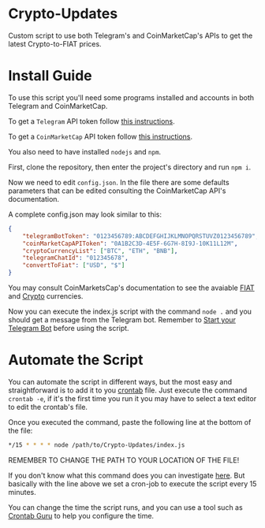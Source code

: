 # Crypto-Updates
Custom script to use both Telegram's and CoinMarketCap's APIs to get the latest Crypto-to-FIAT prices.

# Install Guide
To use this script you'll need some programs installed and accounts in both Telegram and CoinMarketCap.

To get a ```Telegram``` API token follow [this instructions](https://core.telegram.org/bots).

To get a ```CoinMarketCap``` API token follow [this instructions](https://coinmarketcap.com/api/documentation/v1/#section/Introduction).

You also need to have installed ```nodejs``` and ```npm```.

First, clone the repository, then enter the project's directory and run ```npm i```.

Now we need to edit ```config.json```.
In the file there are some defaults parameters that can be edited consulting the CoinMarketCap API's documentation.

A complete config.json may look similar to this:
```json
{
	"telegramBotToken": "0123456789:ABCDEFGHIJKLMNOPQRSTUVZ0123456789",
	"coinMarketCapAPIToken": "0A1B2C3D-4E5F-6G7H-8I9J-10K11L12M",
	"cryptoCurrencyList": ["BTC", "ETH", "BNB"],
	"telegramChatId": "012345678",
	"convertToFiat": ["USD", "$"]
}
```
You may consult CoinMarketsCap's documentation to see the avaiable [FIAT](https://coinmarketcap.com/api/documentation/v1/#section/Standards-and-Conventions) and [Crypto](https://coinmarketcap.com/) currencies.

Now you can execute the index.js script with the command ```node .``` and you should get a message from the Telegram bot.
Remember to [Start your Telegram Bot](https://core.telegram.org/bots#3-how-do-i-create-a-bot) before using the script.

# Automate the Script
You can automate the script in different ways, but the most easy and straightforward is to add it to you [crontab](https://linux.die.net/man/5/crontab) file.
Just execute the command ```crontab -e```, if it's the first time you run it you may have to select a text editor to edit the crontab's file.

Once you executed the command, paste the following line at the bottom of the file:
```bash 
*/15 * * * * node /path/to/Crypto-Updates/index.js
```
REMEMBER TO CHANGE THE PATH TO YOUR LOCATION OF THE FILE!

If you don't know what this command does you can investigate [here](https://stackoverflow.com/questions/5200551/how-to-set-a-cron-job-to-run-at-a-exact-time).
But basically with the line above we set a cron-job to execute the script every 15 minutes.

You can change the time the script runs, and you can use a tool such as [Crontab Guru](https://crontab.guru/) to help you configure the time.
